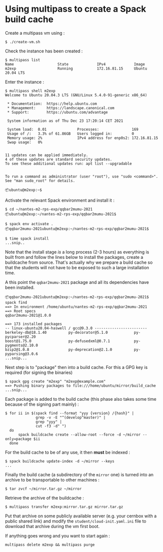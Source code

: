 # Using multipass to create a Spack build cache

Create a multipass vm using :

```shell
$ ./create-vm.sh 
```

Check the instance has been created :

```shell
$ multipass list
Name                    State             IPv4             Image
m2exp                   Running           172.16.81.15     Ubuntu 20.04 LTS
```

Enter the instance :

```shell
$ multipass shell m2exp
Welcome to Ubuntu 20.04.3 LTS (GNU/Linux 5.4.0-91-generic x86_64)

 * Documentation:  https://help.ubuntu.com
 * Management:     https://landscape.canonical.com
 * Support:        https://ubuntu.com/advantage

 System information as of Thu Dec 23 17:20:14 CET 2021

 System load:  0.01              Processes:               169
 Usage of /:   3.3% of 61.86GB   Users logged in:         0
 Memory usage: 2%                IPv4 address for enp0s2: 172.16.81.15
 Swap usage:   0%


11 updates can be applied immediately.
4 of these updates are standard security updates.
To see these additional updates run: apt list --upgradable


To run a command as administrator (user "root"), use "sudo <command>".
See "man sudo_root" for details.

📦ubuntu@m2exp:~$
```

Activate the relevant Spack environment and install it :

```shell
$ cd ~/nantes-m2-rps-exp/qqbar2mumu-2021
📦ubuntu@m2exp:~/nantes-m2-rps-exp/qqbar2mumu-2021$

$ spack env activate . 
📦qqbar2mumu-2021ubuntu@m2exp:~/nantes-m2-rps-exp/qqbar2mumu-2021$

$ time spack install
...snip..
```

Note that the install stage _is_ a long process (2-3 hours) as everything is built from
and follow the lines below to install the packages, create a buildcache from
source. That's actually why we prepare a build cache so that the students will
not have to be exposed to such a large installation time.

A this point the `qqbar2mumu-2021` package and all its dependencies  have been
installed.

```shell
📦qqbar2mumu-2021ubuntu@m2exp:~/nantes-m2-rps-exp/qqbar2mumu-2021$ spack find
==> In environment /home/ubuntu/nantes-m2-rps-exp/qqbar2mumu-2021
==> Root specs
qqbar2mumu-2021@1.0.0

==> 173 installed packages
-- linux-ubuntu20.04-haswell / gcc@9.3.0 ------------------------
berkeley-db@18.1.40          py-decorator@5.1.0            py-pycparser@2.20
boost@1.75.0                 py-defusedxml@0.7.1           py-pygments@2.10.0
bzip2@1.0.8                  py-deprecation@2.1.0          py-pyparsing@3.0.6
...snip...

```

Next step is to "package" then into a build cache. For this a GPG
key is required (for signing the binaries)

```shell
$ spack gpg create "m2exp" "m2exp@example.com"
==> Pushing binary packages to file:///home/ubuntu/mirror/build_cache
...snip...
```

Each package is added to the build cache (this phase also takes some time
because of the signing part mainly) :

```shell
$ for ii in $(spack find --format "yyy {version} /{hash}" | 
              grep -v -E "^(develop^master)" | 
              grep "yyy" | 
              cut -f3 -d" ") 
  do 
      spack buildcache create --allow-root --force -d ~/mirror --only=package $ii 
  done 
```

For the build cache to be of any use, it then **must** be indexed :

```shell
$ spack buildcache update-index -d ~/mirror --keys
...
```

Finally the build cache (a subdirectory of the `mirror` one) is turned into an
archive to be transportable to other machines :

```shell
$ tar zvcf ~/mirror.tar.gz ~/mirror
```

Retrieve the archive of the buildcache :

```shell
$ multipass transfer m2exp:mirror.tar.gz mirror.tar.gz
```

Put that archive on some publicly available server (e.g. your cernbox with a
public shared link) and modify the `student/cloud-init.yaml.ini` file to
download that archive during the vm first boot.

If anything goes wrong and you want to start again :

```shell
multipass delete m2exp && multipass purge
```
